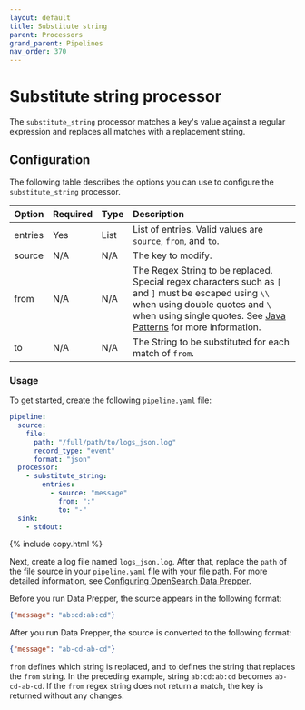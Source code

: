 ```yaml
---
layout: default
title: Substitute string
parent: Processors
grand_parent: Pipelines
nav_order: 370
---
```


# Substitute string processor

The `substitute_string` processor matches a key's value against a regular expression and replaces all matches with a replacement string. 

## Configuration

The following table describes the options you can use to configure the `substitute_string` processor.

<!--
This table is autogenerated. Do not edit it.
- name: substitute_string
- pluginType: processor
- source: https://github.com/opensearch-project/data-prepper/blob/c4455a7785bc2da4358067c217be7085e0bc8d0f/data-prepper-plugins/mutate-string-processors/src/main/java/org/opensearch/dataprepper/plugins/processor/mutatestring/SubstituteStringProcessorConfig.java
-->

Option | Required | Type | Description
:--- | :--- | :--- | :---
entries | Yes | List | List of entries. Valid values are `source`, `from`, and `to`.
source | N/A | N/A | The key to modify.
from | N/A | N/A | The Regex String to be replaced. Special regex characters such as `[` and `]` must be escaped using `\\` when using double quotes and `\ ` when using single quotes. See [Java Patterns](https://docs.oracle.com/en/java/javase/17/docs/api/java.base/java/util/regex/Pattern.html) for more information.
to | N/A | N/A | The String to be substituted for each match of `from`.


### Usage

To get started, create the following `pipeline.yaml` file: 

```yaml
pipeline:
  source:
    file:
      path: "/full/path/to/logs_json.log"
      record_type: "event"
      format: "json"
  processor:
    - substitute_string:
        entries:
          - source: "message"
            from: ":"
            to: "-"
  sink:
    - stdout:
```
{% include copy.html %}

Next, create a log file named `logs_json.log`. After that, replace the `path` of the file source in your `pipeline.yaml` file with your file path. For more detailed information, see [Configuring OpenSearch Data Prepper]({{site.url}}{{site.baseurl}}/data-prepper/getting-started/#2-configuring-data-prepper). 

Before you run Data Prepper, the source appears in the following format:

```json
{"message": "ab:cd:ab:cd"}
```

After you run Data Prepper, the source is converted to the following format:

```json
{"message": "ab-cd-ab-cd"}
```

`from` defines which string is replaced, and `to` defines the string that replaces the `from` string. In the preceding example, string `ab:cd:ab:cd` becomes `ab-cd-ab-cd`. If the `from` regex string does not return a match, the key is returned without any changes. 
